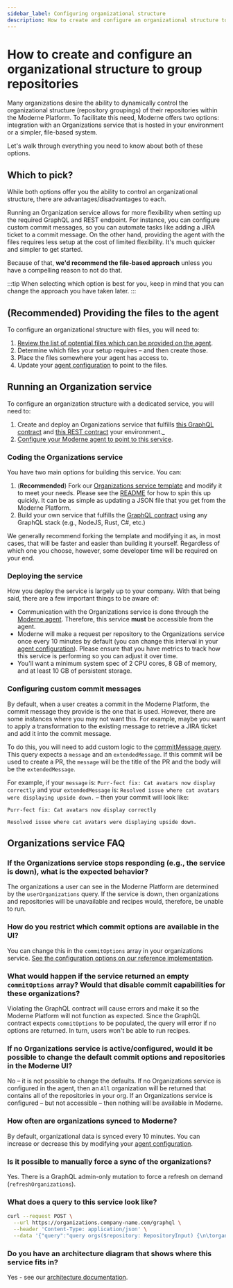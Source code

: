 ```yaml
---
sidebar_label: Configuring organizational structure
description: How to create and configure an organizational structure to group repositories.
---
```


# How to create and configure an organizational structure to group repositories

Many organizations desire the ability to dynamically control the organizational structure (repository groupings) of their repositories within the Moderne Platform. To facilitate this need, Moderne offers two options: integration with an Organizations service that is hosted in your environment or a simpler, file-based system.

Let's walk through everything you need to know about both of these options.

## Which to pick?

While both options offer you the ability to control an organizational structure, there are advantages/disadvantages to each.

Running an Organization service allows for more flexibility when setting up the required GraphQL and REST endpoint. For instance, you can configure custom commit messages, so you can automate tasks like adding a JIRA ticket to a commit message. On the other hand, providing the agent with the files requires less setup at the cost of limited flexibility. It's much quicker and simpler to get started.

Because of that, **we'd recommend the file-based approach** unless you have a compelling reason to not do that.

:::tip
When selecting which option is best for you, keep in mind that you can change the approach you have taken later. 
:::

## (Recommended) Providing the files to the agent

To configure an organizational structure with files, you will need to:

1. [Review the list of potential files which can be provided on the agent](./agent-configuration/configure-agent-files-service.md).
2. Determine which files your setup requires – and then create those.
3. Place the files somewhere your agent has access to.
4. Update your [agent configuration](./agent-configuration/configure-agent-files-service.md#agent-configuration) to point to the files.

## Running an Organization service

To configure an organization structure with a dedicated service, you will need to:

1. Create and deploy an Organizations service that fulfills [this GraphQL contract](https://github.com/moderneinc/moderne-organizations/blob/main/src/main/resources/schema/organizations.graphqls) and [this REST contract](https://github.com/moderneinc/moderne-organizations/blob/main/src/main/java/io/moderne/organizations/OrganizationController.java) your environment._
2. [Configure your Moderne agent to point to this service](./agent-configuration/configure-organizations-service.md).

### Coding the Organizations service

You have two main options for building this service. You can:

1. (**Recommended**) Fork our [Organizations service template](https://github.com/moderneinc/moderne-organizations) and modify it to meet your needs. Please see the [README](https://github.com/moderneinc/moderne-organizations/blob/main/README.md) for how to spin this up quickly. It can be as simple as updating a JSON file that you get from the Moderne Platform.
2. Build your own service that fulfills the [GraphQL contract](https://github.com/moderneinc/moderne-organizations/blob/main/src/main/resources/schema/organizations.graphqls) using any GraphQL stack (e.g., NodeJS, Rust, C#, etc.)

We generally recommend forking the template and modifying it as, in most cases, that will be faster and easier than building it yourself. Regardless of which one you choose, however, some developer time will be required on your end.

### Deploying the service

How you deploy the service is largely up to your company. With that being said, there are a few important things to be aware of:

* Communication with the Organizations service is done through the [Moderne agent](./agent-configuration/agent-config.md). Therefore, this service **must** be accessible from the agent.
* Moderne will make a request per repository to the Organizations service once every 10 minutes by default (you can change this interval in your [agent configuration](./agent-configuration/configure-organizations-service.md)). Please ensure that you have metrics to track how this service is performing so you can adjust it over time.
* You'll want a minimum system spec of 2 CPU cores, 8 GB of memory, and at least 10 GB of persistent storage.

### Configuring custom commit messages

By default, when a user creates a commit in the Moderne Platform, the commit message they provide is the one that is used. However, there are some instances where you may not want this. For example, maybe you want to apply a transformation to the existing message to retrieve a JIRA ticket and add it into the commit message.

To do this, you will need to add custom logic to the [commitMessage query](https://github.com/moderneinc/moderne-organizations/blob/fbc92af9e31076c6dea95499517f7f4e53fdc33c/src/main/java/io/moderne/organizations/OrganizationDataFetcher.java#L47). This query expects a `message` and an `extendedMessage`. If this commit will be used to create a PR, the `message` will be the title of the PR and the body will be the `extendedMessage`. 

For example, if your `message` is: `Purr-fect fix: Cat avatars now display correctly` and your `extendedMessage` is: `Resolved issue where cat avatars were displaying upside down.` – then your commit will look like:

```text
Purr-fect fix: Cat avatars now display correctly

Resolved issue where cat avatars were displaying upside down.
```

## Organizations service FAQ

### If the Organizations service stops responding (e.g., the service is down), what is the expected behavior?

The organizations a user can see in the Moderne Platform are determined by the `userOrganizations` query. If the service is down, then organizations and repositories will be unavailable and recipes would, therefore, be unable to run.

### How do you restrict which commit options are available in the UI?

You can change this in the `commitOptions` array in your organizations service.
[See the configuration options on our reference implementation](https://github.com/moderneinc/moderne-organizations/tree/main?tab=readme-ov-file#commit-options).

### What would happen if the service returned an empty `commitOptions` array? Would that disable commit capabilities for these organizations?

Violating the GraphQL contract will cause errors and make it so the Moderne Platform will not function as expected. Since the GraphQL contract expects `commitOptions` to be populated, the query will error if no options are returned. In turn, users won't be able to run recipes.

### If no Organizations service is active/configured, would it be possible to change the default commit options and repositories in the Moderne UI?

No – it is not possible to change the defaults. If no Organizations service is configured in the agent, then an `All` organization will be returned that contains all of the repositories in your org. If an Organizations service is configured – but not accessible – then nothing will be available in Moderne.

### How often are organizations synced to Moderne?

By default, organizational data is synced every 10 minutes. You can increase or decrease this by modifying your [agent configuration](./agent-configuration/configure-organizations-service.md).

### Is it possible to manually force a sync of the organizations?

Yes. There is a GraphQL admin-only mutation to force a refresh on demand (`refreshOrganizations`).

### What does a query to this service look like?

```bash
curl --request POST \
  --url https://organizations.company-name.com/graphql \
  --header 'Content-Type: application/json' \
  --data '{"query":"query orgs($repository: RepositoryInput) {\n\torganizations(repository: $repository) {\n\t\tid\n\t\tname\n\t\tcommitOptions\n\t}\n}","operationName":"orgs","variables":{"repository":{"origin":"github.com","path":"Netflix/curator","branch":"master"}}}'
```

### Do you have an architecture diagram that shows where this service fits in?

Yes - see our [architecture documentation](../references/architecture.md).
